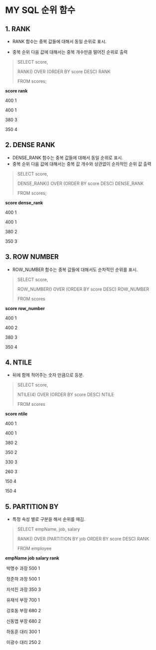 # MY SQL 순위 함수

## 1. RANK

- RANK 함수는 중복 값들에 대해서 동일 순위로 표시.

- 중복 순위 다음 값에 대해서는 중복 개수만큼 떨어진 순위로 출력

> SELECT score,
>
> RANK() OVER (ORDER BY score DESC) RANK
>
> FROM scores;



**score 	rank**

 400			1

 400			1

 380			3

 350			4



## 2. DENSE RANK

- DENSE_RANK 함수는 중복 값들에 대해서 동일 순위로 표시.
- 중복 순위 다음 값에 대해서는 중복 값 개수와 상관없이 순차적인 순위 값 출력

> SELECT score,
>
> DENSE_RANK() OVER (ORDER BY score DESC) DENSE_RANK
>
> FROM scores;



**score 	dense_rank**

 400				1

 400				1

 380				2

 350				3



## 3. ROW NUMBER

- ROW_NUMBER 함수는 중복 값들에 대해서도 순차적인 순위를 표시.

> SELECT score, 
>
> ROW_NUMBER() OVER (ORDER BY score DESC) ROW_NUMBER
>
> FROM scores



**score 	row_number**

 400				1

 400				2

 380				3

 350				4



## 4. NTILE

- 뒤에 함께 적어주는 숫자 만큼으로 등분.

> SELECT score,
>
> NTILE(4) OVER (ORDER BY score DESC) NTILE
>
> FROM scores



 **score	ntile**

  400	 	1

  400	 	1

  380	 	2

  350	 	2

  330	 	3

  260	 	3

  150	 	4

  150	 	4



## 5. PARTITION BY

- 특정 속성 별로 구분을 해서 순위를 매김.

> SELECT empName, job, salary 
>
> RANK() OVER (PARTITION BY job ORDER BY score DESC) RANK
>
> FROM employee



**empName	 job	salary	rank**

​	박명수		과장	500		1

​	정준하		과장	500		1

​	지석진		과장	350		3

​	유재석		부장	700		1

​	강호동		부장	680		2

​	신동엽		부장	680		2

​	하동훈		대리	300		1

​	이광수		대리	250		2

